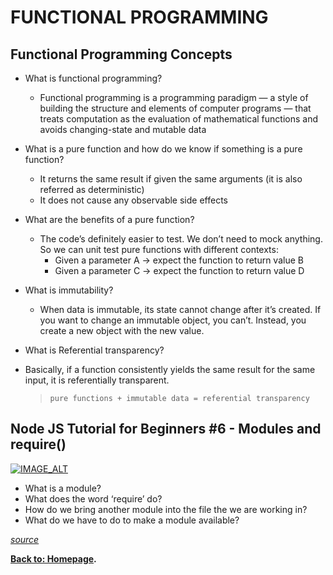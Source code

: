 # FUNCTIONAL PROGRAMMING

## Functional Programming Concepts

- What is functional programming?

  - Functional programming is a programming paradigm — a style of building the structure and elements of computer programs — that treats computation as the evaluation of mathematical functions and avoids changing-state and mutable data

- What is a pure function and how do we know if something is a pure function?

  - It returns the same result if given the same arguments (it is also referred as deterministic)
  - It does not cause any observable side effects

- What are the benefits of a pure function?

  - The code’s definitely easier to test. We don’t need to mock anything. So we can unit test pure functions with different contexts:
    - Given a parameter A → expect the function to return value B
    - Given a parameter C → expect the function to return value D

- What is immutability?

  - When data is immutable, its state cannot change after it’s created. If you want to change an immutable object, you can’t. Instead, you create a new object with the new value.

- What is Referential transparency?
- Basically, if a function consistently yields the same result for the same input, it is referentially transparent.
  > `pure functions + immutable data = referential transparency`

## Node JS Tutorial for Beginners #6 - Modules and require()

[![IMAGE_ALT](https://img.youtube.com/vi/xHLd36QoS4k/0.jpg/default.jpg)](https://www.youtube.com/watch?v=xHLd36QoS4k)

- What is a module?
- What does the word ‘require’ do?
- How do we bring another module into the file the we are working in?
- What do we have to do to make a module available?

 *[source](https://medium.com/the-renaissance-developer/concepts-of-functional-programming-in-javascript-6bc84220d2aa)*

**[Back to: Homepage](https://omarhumamah.github.io/reading-note/).**